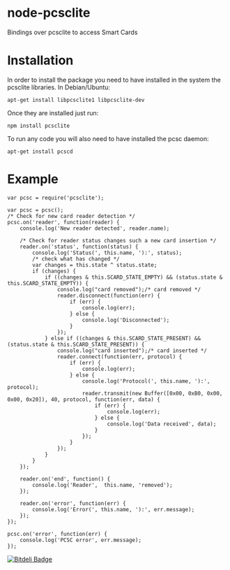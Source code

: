 node-pcsclite
=============

Bindings over pcsclite to access Smart Cards

Installation
============

In order to install the package you need to have installed in the system the
pcsclite libraries. In Debian/Ubuntu:

    apt-get install libpcsclite1 libpcsclite-dev

Once they are installed just run:

    npm install pcsclite

To run any code you will also need to have installed the pcsc daemon:

    apt-get install pcscd

Example
=======

    var pcsc = require('pcsclite');

    var pcsc = pcsc();
    /* Check for new card reader detection */
    pcsc.on('reader', function(reader) {
        console.log('New reader detected', reader.name);

        /* Check for reader status changes such a new card insertion */
        reader.on('status', function(status) {
            console.log('Status(', this.name, '):', status);
            /* check what has changed */
            var changes = this.state ^ status.state;
            if (changes) {
                if ((changes & this.SCARD_STATE_EMPTY) && (status.state & this.SCARD_STATE_EMPTY)) {
                    console.log("card removed");/* card removed */
                    reader.disconnect(function(err) {
                        if (err) {
                            console.log(err);
                        } else {
                            console.log('Disconnected');
                        }
                    });
                } else if ((changes & this.SCARD_STATE_PRESENT) && (status.state & this.SCARD_STATE_PRESENT)) {
                    console.log("card inserted");/* card inserted */
                    reader.connect(function(err, protocol) {
                        if (err) {
                            console.log(err);
                        } else {
                            console.log('Protocol(', this.name, '):', protocol);
                            reader.transmit(new Buffer([0x00, 0xB0, 0x00, 0x00, 0x20]), 40, protocol, function(err, data) {
                                if (err) {
                                    console.log(err);
                                } else {
                                    console.log('Data received', data);
                                }
                            });
                        }
                    });
                }
            }
        });

        reader.on('end', function() {
            console.log('Reader',  this.name, 'removed');
        });

        reader.on('error', function(err) {
            console.log('Error(', this.name, '):', err.message);
        });
    });

    pcsc.on('error', function(err) {
        console.log('PCSC error', err.message);
    });



[![Bitdeli Badge](https://d2weczhvl823v0.cloudfront.net/santigimeno/node-pcsclite/trend.png)](https://bitdeli.com/free "Bitdeli Badge")

